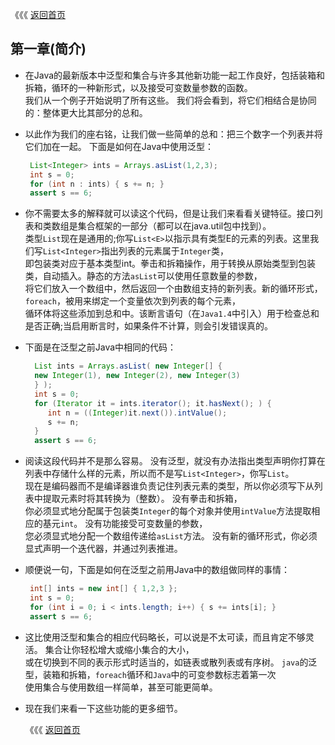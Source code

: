 《《《 [返回首页](../README.md)

## 第一章\(简介\)

* 在Java的最新版本中泛型和集合与许多其他新功能一起工作良好，包括装箱和拆箱，循环的一种新形式，以及接受可变数量参数的函数。  
  我们从一个例子开始说明了所有这些。 我们将会看到，将它们相结合是协同的：整体更大比其部分的总和。

* 以此作为我们的座右铭，让我们做一些简单的总和：把三个数字一个列表并将它们加在一起。 下面是如何在Java中使用泛型：

  ```java
   List<Integer> ints = Arrays.asList(1,2,3);
   int s = 0;
   for (int n : ints) { s += n; }
   assert s == 6;
  ```

* 你不需要太多的解释就可以读这个代码，但是让我们来看看关键特征。接口列表和类数组是集合框架的一部分（都可以在java.util包中找到）。  
  类型`List`现在是通用的;你写`List<E>`以指示具有类型E的元素的列表。这里我们写`List<Integer>`指出列表的元素属于`Integer`类，  
  即包装类对应于基本类型int。拳击和拆箱操作，用于转换从原始类型到包装类，自动插入。静态的方法`asList`可以使用任意数量的参数，  
  将它们放入一个数组中，然后返回一个由数组支持的新列表。新的循环形式，`foreach`，被用来绑定一个变量依次到列表的每个元素，  
  循环体将这些添加到总和中。该断言语句（在`Java1.4`中引入）用于检查总和是否正确;当启用断言时，如果条件不计算，则会引发错误真的。

* 下面是在泛型之前Java中相同的代码：

  ```java
    List ints = Arrays.asList( new Integer[] {
    new Integer(1), new Integer(2), new Integer(3)
    } );
    int s = 0;
    for (Iterator it = ints.iterator(); it.hasNext(); ) {
       int n = ((Integer)it.next()).intValue();
       s += n;
    }
    assert s == 6;
  ```

* 阅读这段代码并不是那么容易。 没有泛型，就没有办法指出类型声明你打算在列表中存储什么样的元素，所以而不是写`List<Integer>`，你写`List`。  
  现在是编码器而不是编译器谁负责记住列表元素的类型，所以你必须写下从列表中提取元素时将其转换为（整数）。 没有拳击和拆箱，  
  你必须显式地分配属于包装类`Integer`的每个对象并使用`intValue`方法提取相应的基元`int`。 没有功能接受可变数量的参数，  
  您必须显式地分配一个数组传递给`asList`方法。 没有新的循环形式，你必须显式声明一个迭代器，并通过列表推进。

* 顺便说一句，下面是如何在泛型之前用Java中的数组做同样的事情：

  ```java
   int[] ints = new int[] { 1,2,3 };
   int s = 0;
   for (int i = 0; i < ints.length; i++) { s += ints[i]; }
   assert s == 6;
  ```

* 这比使用泛型和集合的相应代码略长，可以说是不太可读，而且肯定不够灵活。 集合让你轻松增大或缩小集合的大小，  
  或在切换到不同的表示形式时适当的，如链表或散列表或有序树。 `java`的泛型，装箱和拆箱，`foreach`循环和`Java`中的可变参数标志着第一次  
  使用集合与使用数组一样简单，甚至可能更简单。

* 现在我们来看一下这些功能的更多细节。

  《《《 [返回首页](../README.md)




